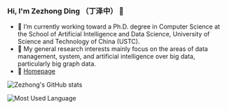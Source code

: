 ### Hi, I'm Zezhong Ding （丁泽中） 👋
- 🤔 I’m currently working toward a Ph.D. degree in Computer Science at the School of Artificial Intelligence and Data Science, University of Science and Technology of China (USTC).
- 🔭 My general research interests mainly focus on the areas of data management, system, and artificial intelligence over big data, particularly big graph data.
- 🌱 [Homepage](https://zezhongding.github.io/)

![Zezhong's GitHub stats](https://github-readme-stats.vercel.app/api?username=zezhongding&theme=graywhite&show_icons=true)

![Most Used Language](https://github-readme-stats.vercel.app/api/top-langs/?username=zezhongding&theme=graywhite&show_icons=true)
